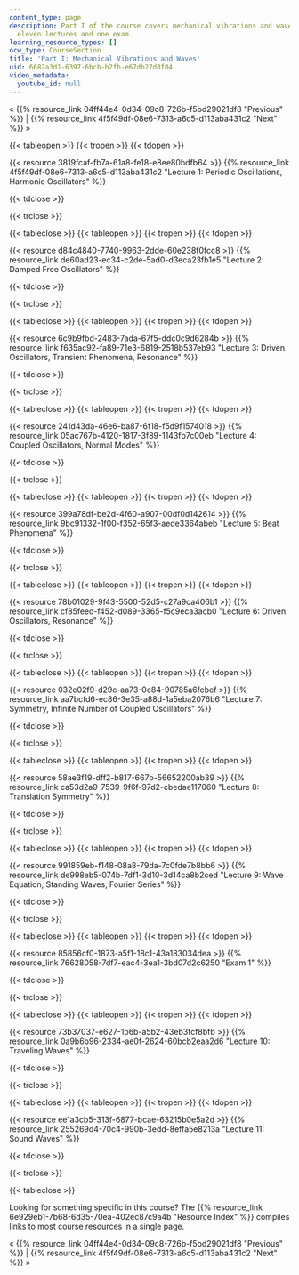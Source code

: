 ```yaml
---
content_type: page
description: Part I of the course covers mechanical vibrations and waves. It includes
  eleven lectures and one exam.
learning_resource_types: []
ocw_type: CourseSection
title: 'Part I: Mechanical Vibrations and Waves'
uid: 6682a3d1-6397-6bcb-b2fb-e67db27d8f04
video_metadata:
  youtube_id: null
---
```


« {{% resource_link 04ff44e4-0d34-09c8-726b-f5bd29021df8 "Previous" %}} | {{% resource_link 4f5f49df-08e6-7313-a6c5-d113aba431c2 "Next" %}} »

{{< tableopen >}}
{{< tropen >}}
{{< tdopen >}}


{{< resource 3819fcaf-fb7a-61a8-fe18-e8ee80bdfb64 >}} {{% resource_link 4f5f49df-08e6-7313-a6c5-d113aba431c2 "Lecture 1: Periodic Oscillations, Harmonic Oscillators" %}}


{{< tdclose >}}

{{< trclose >}}

{{< tableclose >}}
{{< tableopen >}}
{{< tropen >}}
{{< tdopen >}}


{{< resource d84c4840-7740-9963-2dde-60e238f0fcc8 >}} {{% resource_link de60ad23-ec34-c2de-5ad0-d3eca23fb1e5 "Lecture 2: Damped Free Oscillators" %}}


{{< tdclose >}}

{{< trclose >}}

{{< tableclose >}}
{{< tableopen >}}
{{< tropen >}}
{{< tdopen >}}


{{< resource 6c9b9fbd-2483-7ada-67f5-ddc0c9d6284b >}} {{% resource_link f635ac92-fa89-71e3-6819-2518b537eb93 "Lecture 3: Driven Oscillators, Transient Phenomena, Resonance" %}}


{{< tdclose >}}

{{< trclose >}}

{{< tableclose >}}
{{< tableopen >}}
{{< tropen >}}
{{< tdopen >}}


{{< resource 241d43da-46e6-ba87-6f18-f5d9f1574018 >}} {{% resource_link 05ac767b-4120-1817-3f89-1143fb7c00eb "Lecture 4: Coupled Oscillators, Normal Modes" %}}


{{< tdclose >}}

{{< trclose >}}

{{< tableclose >}}
{{< tableopen >}}
{{< tropen >}}
{{< tdopen >}}


{{< resource 399a78df-be2d-4f60-a907-00df0d142614 >}} {{% resource_link 9bc91332-1f00-f352-65f3-aede3364abeb "Lecture 5: Beat Phenomena" %}}


{{< tdclose >}}

{{< trclose >}}

{{< tableclose >}}
{{< tableopen >}}
{{< tropen >}}
{{< tdopen >}}


{{< resource 78b01029-9f43-5500-52d5-c27a9ca406b1 >}} {{% resource_link cf85feed-f452-d089-3365-f5c9eca3acb0 "Lecture 6: Driven Oscillators, Resonance" %}}


{{< tdclose >}}

{{< trclose >}}

{{< tableclose >}}
{{< tableopen >}}
{{< tropen >}}
{{< tdopen >}}


{{< resource 032e02f9-d29c-aa73-0e84-90785a6febef >}} {{% resource_link aa7bcfd6-ec86-3e35-a88d-1a5eba2076b6 "Lecture 7: Symmetry, Infinite Number of Coupled Oscillators" %}}


{{< tdclose >}}

{{< trclose >}}

{{< tableclose >}}
{{< tableopen >}}
{{< tropen >}}
{{< tdopen >}}


{{< resource 58ae3f19-dff2-b817-667b-56652200ab39 >}} {{% resource_link ca53d2a9-7539-9f6f-97d2-cbedae117060 "Lecture 8: Translation Symmetry" %}}


{{< tdclose >}}

{{< trclose >}}

{{< tableclose >}}
{{< tableopen >}}
{{< tropen >}}
{{< tdopen >}}


{{< resource 991859eb-f148-08a8-79da-7c0fde7b8bb6 >}} {{% resource_link de998eb5-074b-7df1-3d10-3d14ca8b2ced "Lecture 9: Wave Equation, Standing Waves, Fourier Series" %}}


{{< tdclose >}}

{{< trclose >}}

{{< tableclose >}}
{{< tableopen >}}
{{< tropen >}}
{{< tdopen >}}


{{< resource 85856cf0-1873-a5f1-18c1-43a183034dea >}} {{% resource_link 76628058-7df7-eac4-3ea1-3bd07d2c6250 "Exam 1" %}}


{{< tdclose >}}

{{< trclose >}}

{{< tableclose >}}
{{< tableopen >}}
{{< tropen >}}
{{< tdopen >}}


{{< resource 73b37037-e627-1b6b-a5b2-43eb3fcf8bfb >}} {{% resource_link 0a9b6b96-2334-ae0f-2624-60bcb2eaa2d6 "Lecture 10: Traveling Waves" %}}


{{< tdclose >}}

{{< trclose >}}

{{< tableclose >}}
{{< tableopen >}}
{{< tropen >}}
{{< tdopen >}}


{{< resource ee1a3cb5-313f-6877-bcae-63215b0e5a2d >}} {{% resource_link 255269d4-70c4-990b-3edd-8effa5e8213a "Lecture 11: Sound Waves" %}}


{{< tdclose >}}

{{< trclose >}}

{{< tableclose >}}

Looking for something specific in this course? The {{% resource_link 6e929eb1-7b68-6d35-70ea-402ec87c9a4b "Resource Index" %}} compiles links to most course resources in a single page.

« {{% resource_link 04ff44e4-0d34-09c8-726b-f5bd29021df8 "Previous" %}} | {{% resource_link 4f5f49df-08e6-7313-a6c5-d113aba431c2 "Next" %}} »